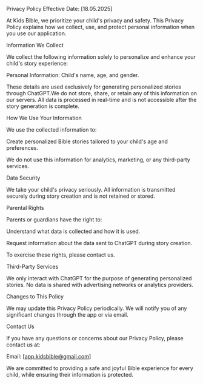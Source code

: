 Privacy Policy Effective Date: [18.05.2025]

At Kids Bible, we prioritize your child's privacy and safety. This Privacy Policy explains how we collect, use, and protect personal information when you use our application.

Information We Collect

We collect the following information solely to personalize and enhance your child's story experience:

Personal Information: Child's name, age, and gender.

These details are used exclusively for generating personalized stories through ChatGPT.We do not store, share, or retain any of this information on our servers. All data is processed in real-time and is not accessible after the story generation is complete.

How We Use Your Information

We use the collected information to:

Create personalized Bible stories tailored to your child's age and preferences.

We do not use this information for analytics, marketing, or any third-party services.

Data Security

We take your child's privacy seriously. All information is transmitted securely during story creation and is not retained or stored.

Parental Rights

Parents or guardians have the right to:

Understand what data is collected and how it is used.

Request information about the data sent to ChatGPT during story creation.

To exercise these rights, please contact us.

Third-Party Services

We only interact with ChatGPT for the purpose of generating personalized stories. No data is shared with advertising networks or analytics providers.

Changes to This Policy

We may update this Privacy Policy periodically. We will notify you of any significant changes through the app or via email.

Contact Us

If you have any questions or concerns about our Privacy Policy, please contact us at:

Email: [app.kidsbible@gmail.com]

We are committed to providing a safe and joyful Bible experience for every child, while ensuring their information is protected.
